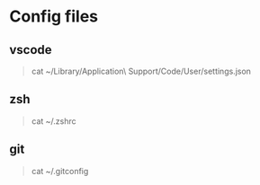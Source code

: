 # Config files

## vscode

> cat ~/Library/Application\ Support/Code/User/settings.json

## zsh

> cat ~/.zshrc

## git

> cat ~/.gitconfig
